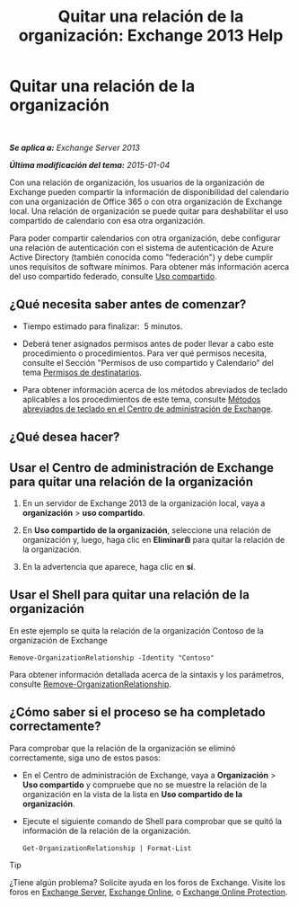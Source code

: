 ﻿---
title: 'Quitar una relación de la organización: Exchange 2013 Help'
TOCTitle: Quitar una relación de la organización
ms:assetid: ff211394-f58b-4da7-bb3a-df6abcb5950e
ms:mtpsurl: https://technet.microsoft.com/es-es/library/JJ657513(v=EXCHG.150)
ms:contentKeyID: 49896041
ms.date: 05/22/2018
mtps_version: v=EXCHG.150
ms.translationtype: MT
---

# Quitar una relación de la organización

 

_**Se aplica a:** Exchange Server 2013_

_**Última modificación del tema:** 2015-01-04_

Con una relación de organización, los usuarios de la organización de Exchange pueden compartir la información de disponibilidad del calendario con una organización de Office 365 o con otra organización de Exchange local. Una relación de organización se puede quitar para deshabilitar el uso compartido de calendario con esa otra organización.

Para poder compartir calendarios con otra organización, debe configurar una relación de autenticación con el sistema de autenticación de Azure Active Directory (también conocida como "federación") y debe cumplir unos requisitos de software mínimos. Para obtener más información acerca del uso compartido federado, consulte [Uso compartido](sharing-exchange-2013-help.md).

## ¿Qué necesita saber antes de comenzar?

  - Tiempo estimado para finalizar:  5 minutos.

  - Deberá tener asignados permisos antes de poder llevar a cabo este procedimiento o procedimientos. Para ver qué permisos necesita, consulte el Sección "Permisos de uso compartido y Calendario" del tema [Permisos de destinatarios](recipients-permissions-exchange-2013-help.md).

  - Para obtener información acerca de los métodos abreviados de teclado aplicables a los procedimientos de este tema, consulte [Métodos abreviados de teclado en el Centro de administración de Exchange](keyboard-shortcuts-in-the-exchange-admin-center-exchange-online-protection-help.md).

## ¿Qué desea hacer?

## Usar el Centro de administración de Exchange para quitar una relación de la organización

1.  En un servidor de Exchange 2013 de la organización local, vaya a **organización** \> **uso compartido**.

2.  En **Uso compartido de la organización**, seleccione una relación de organización y, luego, haga clic en **Eliminar**![Eliminar icono](images/Dd979797.14f639f6-61e8-4418-bbfb-0db14de9d2f5(EXCHG.150).gif "Eliminar icono") para quitar la relación de la organización.

3.  En la advertencia que aparece, haga clic en **sí**.

## Usar el Shell para quitar una relación de la organización

En este ejemplo se quita la relación de la organización Contoso de la organización de Exchange

    Remove-OrganizationRelationship -Identity "Contoso"

Para obtener información detallada acerca de la sintaxis y los parámetros, consulte [Remove-OrganizationRelationship](https://technet.microsoft.com/es-es/library/ee332362\(v=exchg.150\)).

## ¿Cómo saber si el proceso se ha completado correctamente?

Para comprobar que la relación de la organización se eliminó correctamente, siga uno de estos pasos:

  - En el Centro de administración de Exchange, vaya a **Organización** \> **Uso compartido** y compruebe que no se muestre la relación de la organización en la vista de la lista en **Uso compartido de la organización**.

  - Ejecute el siguiente comando de Shell para comprobar que se quitó la información de la relación de la organización.
    
        Get-OrganizationRelationship | Format-List


> [!TIP]
> ¿Tiene algún problema? Solicite ayuda en los foros de Exchange. Visite los foros en <A href="https://go.microsoft.com/fwlink/p/?linkid=60612">Exchange Server</A>, <A href="https://go.microsoft.com/fwlink/p/?linkid=267542">Exchange Online</A>, o <A href="https://go.microsoft.com/fwlink/p/?linkid=285351">Exchange Online Protection</A>.



